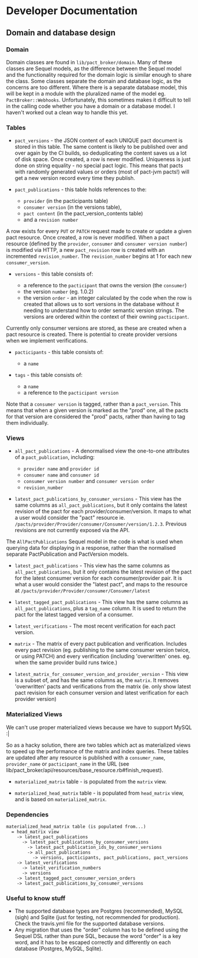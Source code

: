 # Developer Documentation

## Domain and database design

### Domain

Domain classes are found in `lib/pact_broker/domain`. Many of these classes are Sequel models, as the difference between the Sequel model and the functionality required for the domain logic is similar enough to share the class. Some classes separate the domain and database logic, as the concerns are too different. Where there is a separate database model, this will be kept in a module with the pluralized name of the model eg. `PactBroker::Webhooks`. Unfortunately, this sometimes makes it difficult to tell in the calling code whether you have a domain or a database model. I haven't worked out a clean way to handle this yet.

### Tables
* `pact_versions` - the JSON content of each UNIQUE pact document is stored in this table. The same content is likely to be published over and over again by the CI builds, so deduplicating the content saves us a lot of disk space. Once created, a row is never modified. Uniqueness is just done on string equality - no special pact logic. This means that pacts with randomly generated values or orders (most of pact-jvm pacts!) will get a new version record every time they publish.

* `pact_publications` - this table holds references to the:

    * `provider` (in the pacticipants table)
    * `consumer version` (in the versions table),
    * `pact content` (in the pact_version_contents table)
    * and a `revision number`

 A row exists for every `PUT` or `PATCH` request made to create or update a given pact resource. Once created, a row is never modified. When a pact resource (defined by the `provider`, `consumer` and `consumer version number`) is modified via HTTP, a new `pact_revision` row is created with an incremented `revision_number`. The `revision_number` begins at 1 for each new `consumer_version`.

* `versions` - this table consists of:

    * a reference to the `pacticipant` that owns the version (the `consumer`)
    * the version `number` (eg. 1.0.2)
    * the version `order` - an integer calculated by the code when the row is created that allows us to sort versions in the database without it needing to understand how to order semantic version strings. The versions are ordered within the context of their owning `pacticipant`.

 Currently only consumer versions are stored, as these are created when a pact resource is created. There is potential to create provider versions when we implement verifications.

* `pacticipants` - this table consists of:

    * a `name`

* `tags` - this table consists of:

    * a `name`
    * a reference to the `pacticipant version`

 Note that a `consumer version` is tagged, rather than a `pact_version`. This means that when a given version is marked as the "prod" one, all the pacts for that version are considered the "prod" pacts, rather than having to tag them individually.

### Views

* `all_pact_publications` - A denormalised view the one-to-one attributes of a `pact_publication`, including:

    * `provider name` and `provider id`
    * `consumer name` and `consumer id`
    * `consumer version number` and `consumer version order`
    * `revision_number`

* `latest_pact_publications_by_consumer_versions` - This view has the same columns as `all_pact_publications`, but it only contains the latest revision of the pact for each provider/consumer/version. It maps to what a user would consider the "pact" resource ie. `/pacts/provider/Provider/consumer/Consumer/version/1.2.3`. Previous revisions are not currently exposed via the API.

 The `AllPactPublications` Sequel model in the code is what is used when querying data for displaying in a response, rather than the normalised separate PactPublication and PactVersion models.

* `latest_pact_publications` - This view has the same columns as `all_pact_publications`, but it only contains the latest revision of the pact for the latest consumer version for each consumer/provider pair. It is what a user would consider the "latest pact", and maps to the resource at `/pacts/provider/Provider/consumer/Consumer/latest`

* `latest_tagged_pact_publications` - This view has the same columns as `all_pact_publications`, plus a `tag_name` column. It is used to return the pact for the latest tagged version of a consumer.

* `latest_verifications` - The most recent verification for each pact version.

* `matrix` - The matrix of every pact publication and verification. Includes every pact revision (eg. publishing to the same consumer version twice, or using PATCH) and every verification (including 'overwritten' ones. eg. when the same provider build runs twice.)

* `latest_matrix_for_consumer_version_and_provider_version` - This view is a subset of, and has the same columns as, the `matrix`. It removes 'overwritten' pacts and verifications from the matrix (ie. only show latest pact revision for each consumer version and latest verification for each provider version)

### Materialized Views

We can't use proper materialized views because we have to support MySQL :|

So as a hacky solution, there are two tables which act as materialized views to speed up the performance of the matrix and index queries. These tables are updated after any resource is published with a `consumer_name`, `provider_name` or `pacticipant_name` in the URL (see lib/pact_broker/api/resources/base_resource.rb#finish_request).

* `materialized_matrix` table - is populated from the `matrix` view.

* `materialized_head_matrix` table - is populated from `head_matrix` view, and is based on `materialized_matrix`.

### Dependencies

```
materialized_head_matrix table (is populated from...)
  = head_matrix view
    -> latest_pact_publications
      -> latest_pact_publications_by_consumer_versions
        -> latest_pact_publication_ids_by_consumer_versions
        -> all_pact_publications
          -> versions, pacticipants, pact_publications, pact_versions
    -> latest_verifications
      -> latest_verification_numbers
      -> versions
    -> latest_tagged_pact_consumer_version_orders
    -> latest_pact_publications_by_consumer_versions
```

### Useful to know stuff

* The supported database types are Postgres (recommended), MySQL (sigh) and Sqlite (just for testing, not recommended for production). Check the travis.yml file for the supported database versions.
* Any migration that uses the "order" column has to be defined using the Sequel DSL rather than pure SQL, because the word "order" is a key word, and it has to be escaped correctly and differently on each database (Postgres, MySQL, Sqlite).
